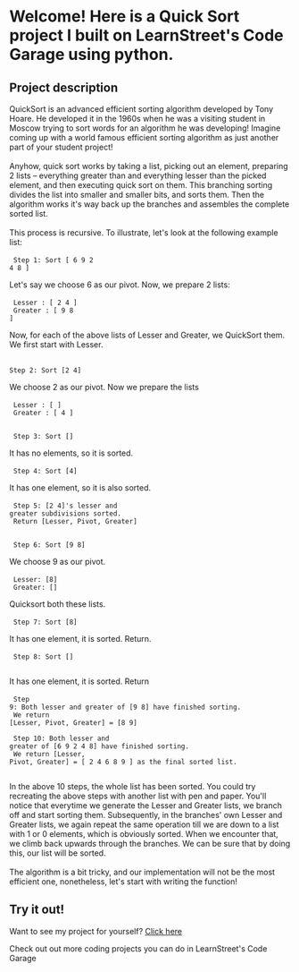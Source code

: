 
Welcome! Here is a Quick Sort project I built on LearnStreet's Code Garage using python.
===============================================================================================================

Project description
-------------------------

QuickSort is an advanced efficient sorting algorithm developed by Tony Hoare. He developed it in the 1960s when he was a visiting student in Moscow trying to sort words for an algorithm he was developing! Imagine coming up with a world famous efficient sorting algorithm as just another part of your student project!<br>
<br>
Anyhow, quick sort works by taking a list, picking out an element, preparing 2 lists – everything greater than and everything lesser than the picked element, and then executing quick sort on them. This branching sorting divides the list into smaller and smaller bits, and sorts them. Then the algorithm works it's way back up the branches and assembles the complete sorted list.<br>
<br>
This process is recursive. To illustrate, let's look at the following example list:<br>
<br><code>
Step 1: Sort [ 6 9 2 4 8 ]<br>
<br></code>
Let's say we choose 6 as our pivot. Now, we prepare 2 lists:<br>
<br><code>
Lesser : [ 2 4 ]<br>
Greater : [ 9 8 ]<br>
<br></code>
Now, for each of the above lists of Lesser and Greater, we QuickSort them. We first start with Lesser.<br>
<br><code>
Step 2: Sort [2 4]<br>
<br></code>
We choose 2 as our pivot. Now we prepare the lists<br>
<br><code>
Lesser : [ ]<br>
Greater : [ 4 ]<br>
<br>
Step 3: Sort [] <br>
<br></code>
It has no elements, so it is sorted.<br>
<br><code>
Step 4: Sort [4]<br>
<br></code>
It has one element, so it is also sorted.<br>
<br><code>
Step 5: [2 4]'s lesser and greater subdivisions sorted.<br>
Return [Lesser, Pivot, Greater]<br>
<br>
Step 6: Sort [9 8]<br>
<br></code>
We choose 9 as our pivot.<br>
<br><code>
Lesser: [8]<br>
Greater: []<br>
<br></code>
Quicksort both these lists.<br>
<br><code>
Step 7: Sort [8]<br>
<br></code>
It has one element, it is sorted. Return.<br>
<br><code>
Step 8: Sort []<br>
<br></code>
It has one element, it is sorted. Return<br>
<br><code>
Step 9: Both lesser and greater of [9 8] have finished sorting.<br>
We return [Lesser, Pivot, Greater] = [8 9]<br>
<br>
Step 10: Both lesser and greater of [6 9 2 4 8] have finished sorting.<br>
We return [Lesser, Pivot, Greater] = [ 2 4 6 8 9 ] as the final sorted list.<br>
<br></code>
In the above 10 steps, the whole list has been sorted. You could try recreating the above steps with another list with pen and paper. You'll notice that everytime we generate the Lesser and Greater lists, we branch off and start sorting them. Subsequently, in the branches' own Lesser and Greater lists, we again repeat the same operation till we are down to a list with 1 or 0 elements, which is obviously sorted. When we encounter that, we climb back upwards through the branches. We can be sure that by doing this, our list will be sorted.<br>
<br>
The algorithm is a bit tricky, and our implementation will not be the most efficient one, nonetheless, let's start with writing the function!<br>

Try it out!
--------------

Want to see my project for yourself? [Click here](http://www.learnstreet.com//view_profile/526d952476b99c3ee80031d7/project)

Check out out more coding projects you can do in LearnStreet's Code Garage
		